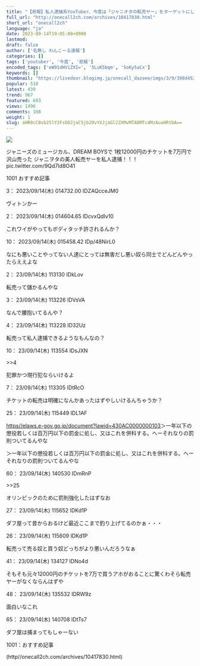 ```yaml
---
title: "【悲報】私人逮捕系YouTuber、今度は「ジャニオタの転売ヤー」をターゲットにしてしまうｗｗｗｗ "
full_url: "http://onecall2ch.com/archives/10417830.html"
short_url: "onecall2ch"
language: "ja"
date: 2023-09-14T19:05:08+0900
lastmod: 
draft: false
author: ['名無し わんこーる速報']
categories: []
tags: ['youtuber', '今度', '悲報']
encoded_tags: ['eW91dHViZXI=', '5LuK5bqm', '5oKy5aCx']
keywords: []
thumbnail: "https://livedoor.blogimg.jp/onecall_dazeee/imgs/3/9/398d4529-s.png"
popular: 510
latest: 439
trend: 967
featured: 693
views: 1496
comments: 108
weight: 1
slug: aHR0cC8vb25lY2FsbDJjaC5jb20vYXJjaGl2ZXMvMTA0MTc4MzAuaHRtbA==
---
```


![](https://livedoor.blogimg.jp/onecall_dazeee/imgs/3/9/398d4529-s.png)

<div><p>ジャニーズのミュージカル、DREAM BOYSで 1枚12000円のチケットを7万円で沢山売った ジャニヲタの美人転売ヤーを私人逮捕！！！ pic.twitter.com/9Qd7Id8O41</p> <p class='name2'> 1001 おすすめ記事</p> <p class='name2'>3： 2023/09/14(木) 014732.00 IDZAQcceJM0</p><p class='onecall'> ヴィトンかー </p> <p class='name2'>2： 2023/09/14(木) 014604.65 IDcvxQdIv10</p><p class='onecall'> これワイがやってもボディタッチ許されるんか？ </p> <p class='name2'>10： 2023/09/14(木) 015458.42 IDp/48NirL0</p><p class='onecall'> なにも悪いことやってない人達にとっては無害だし悪い奴ら同士でどんどんやったらええよな </p> <p class='name2'>2： 23/09/14(木) 113130 IDkLov</p><p class='onecall'> 転売って儲かるんやな </p> <p class='name2'>3： 23/09/14(木) 113226 IDVsVA</p><p class='onecall'> なんで腰抱いてるんや？ </p> <p class='name2'>4： 23/09/14(木) 113228 ID32Uz</p><p class='onecall'> 転売って私人逮捕できるようなもんなの？ </p> <p class='name2'>10： 23/09/14(木) 113554 IDsJXN</p><p class='onecall'> <p class='anchor'>>>4</p>犯罪かつ現行犯ならいけるよ </p> <p class='name2'>7： 23/09/14(木) 113305 IDtRcO</p><p class='onecall'> チケットの転売は明確になんかあったはずやしいけるんちゃうか？ </p> <p class='name2'>25： 23/09/14(木) 115449 IDL1AF</p><a href='https//elaws.e-gov.go.jp/document?lawid=430AC0000000103' target='_blank'>https//elaws.e-gov.go.jp/document?lawid=430AC0000000103</a>＞一年以下の懲役若しくは百万円以下の罰金に処し、又はこれを併科する。へーそれなりの罰則ついてるんやな <p>＞一年以下の懲役若しくは百万円以下の罰金に処し、又はこれを併科する。へーそれなりの罰則ついてるんやな</p> <p class='name2'>60： 23/09/14(木) 140530 IDmRnP</p><p class='onecall'> <p class='anchor'>>>25</p>オリンピックのために罰則強化したはずなお </p> <p class='name2'>27： 23/09/14(木) 115652 IDKd1P</p><p class='onecall'> ダフ屋って昔からおるけど最近ここまで釣り上げてるのかぁ・・・ </p> <p class='name2'>26： 23/09/14(木) 115609 IDKd1P</p><p class='onecall'> 転売って売る奴と買う奴どっちがより悪いんだろうなぁ </p> <p class='name2'>41： 23/09/14(木) 134127 IDNo4d</p><p class='onecall'> そもそも元々12000円のチケットを7万で買うアホがおることに驚くわそら転売ヤーがなくならんはずや </p> <p class='name2'>48： 23/09/14(木) 135532 IDRW9z</p><p class='onecall'> 面白いなこれ </p> <p class='name2'>65： 23/09/14(木) 140708 IDtTs7</p><p class='onecall'> ダフ屋は捕まってもしゃーない </p> <p class='name2'>1001：おすすめ記事</p> </div>

(http//onecall2ch.com/archives/10417830.html)
